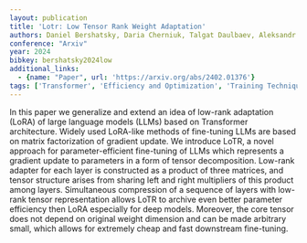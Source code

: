 ```yaml
---
layout: publication
title: 'Lotr: Low Tensor Rank Weight Adaptation'
authors: Daniel Bershatsky, Daria Cherniuk, Talgat Daulbaev, Aleksandr Mikhalev, Ivan Oseledets
conference: "Arxiv"
year: 2024
bibkey: bershatsky2024low
additional_links:
  - {name: "Paper", url: 'https://arxiv.org/abs/2402.01376'}
tags: ['Transformer', 'Efficiency and Optimization', 'Training Techniques', 'Model Architecture', 'Fine-Tuning', 'Pretraining Methods']
---
```

In this paper we generalize and extend an idea of low-rank adaptation (LoRA)
of large language models (LLMs) based on Transformer architecture. Widely used
LoRA-like methods of fine-tuning LLMs are based on matrix factorization of
gradient update. We introduce LoTR, a novel approach for parameter-efficient
fine-tuning of LLMs which represents a gradient update to parameters in a form
of tensor decomposition. Low-rank adapter for each layer is constructed as a
product of three matrices, and tensor structure arises from sharing left and
right multipliers of this product among layers. Simultaneous compression of a
sequence of layers with low-rank tensor representation allows LoTR to archive
even better parameter efficiency then LoRA especially for deep models.
Moreover, the core tensor does not depend on original weight dimension and can
be made arbitrary small, which allows for extremely cheap and fast downstream
fine-tuning.
